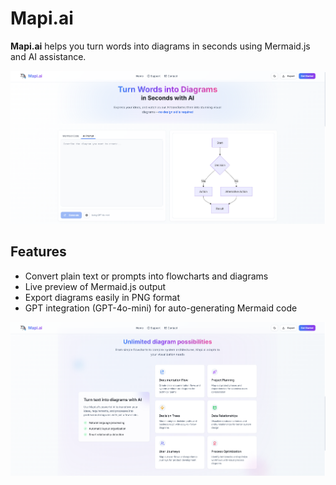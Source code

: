 # Mapi.ai

**Mapi.ai** helps you turn words into diagrams in seconds using Mermaid.js and AI assistance.

![Mapi.ai](public/Images/mapi-up.png)

## Features
- Convert plain text or prompts into flowcharts and diagrams
- Live preview of Mermaid.js output
- Export diagrams easily in PNG format
- GPT integration (GPT-4o-mini) for auto-generating Mermaid code

![Mapi.ai](public/Images/mapi-mid.png)